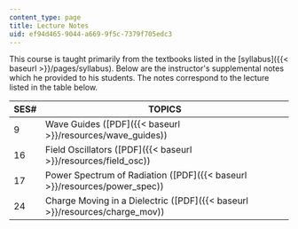 ```yaml
---
content_type: page
title: Lecture Notes
uid: ef94d465-9044-a669-9f5c-7379f705edc3
---
```


This course is taught primarily from the textbooks listed in the [syllabus]({{< baseurl >}}/pages/syllabus). Below are the instructor's supplemental notes which he provided to his students. The notes correspond to the lecture listed in the table below.

| SES# | TOPICS |
| --- | --- |
| 9 | Wave Guides ([PDF]({{< baseurl >}}/resources/wave_guides)) |
| 16 | Field Oscillators ([PDF]({{< baseurl >}}/resources/field_osc)) |
| 17 | Power Spectrum of Radiation ([PDF]({{< baseurl >}}/resources/power_spec)) |
| 24 | Charge Moving in a Dielectric ([PDF]({{< baseurl >}}/resources/charge_mov))